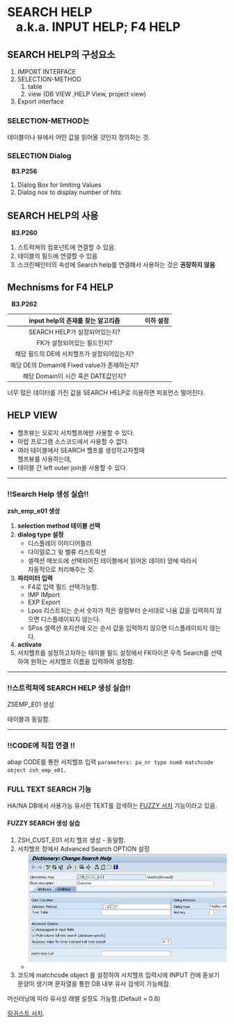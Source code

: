 # SEARCH HELP <br>&nbsp;&nbsp;&nbsp;a.k.a. INPUT HELP; F4 HELP

## SEARCH HELP의 구성요소

1. IMPORT INTERFACE
2. SELECTION-METHOD
    1. table
    2. view (DB VIEW ,HELP View, project view)
3. Export interface

### SELECTION-METHOD는
테이블이나 뷰에서 어떤 값을 읽어올 것인지 정의하는 것.

### SELECTION Dialog
**&nbsp;&nbsp; B3.P256**  

1. Dialog Box for limiting Values
2. Dialog nox to display number of hits

## SEARCH HELP의 사용
**&nbsp;&nbsp; B3.P260**  
1. 스트럭쳐의 컴포넌트에 연결할 수 있음.
2. 테이블의 필드에 연결할 수 있음
2. 스크린페인터의 속성에 Search help를 연결해서 사용하는 것은 **권장하지 않음**

## Mechnisms for F4 HELP
**&nbsp;&nbsp; B3.P262**  

|<b>input help의 존재를 찾는 알고리즘</b>|이하 설정|
|:---:|:---:|
| SEARCH HELP가 설정되어있는지?||
| FK가 설정되어있는 필드인지?||
| 해당 필드의 DE에 서치핼프가 설정되어있는지?||
| 해당 DE의 Domain에 Fixed value가 존재하는지?||
| 해당 Domain이 시간 혹은 DATE값인지?||

너무 많은 데이터를 가진 값을 SEARCH HELP로 이용하면 퍼포먼스 떨어진다.

## HELP VIEW
- 헬프뷰는 오로지 서치헬프에만 사용할 수 있다.
- 아밥 프로그램 소스코드에서 사용할 수 없다.
- 여러 테이블에서 SEARCH 핼프를 생성하고자할때  
    헬프뷰를 사용하는데,  
- 테이블 간 left outer join을 사용할 수 있다.

---


### !!Search Help 생성 실습!!

<b>zsh_emp_e01 생성</b>

1. <b>selection method 테이블 선택</b>
2. <b> dialog type 설정</b>
    - 디스플레이 이미디어틀리
    - 다이얼로그 윗 벨류 리스트릭션
    - 셀렉션 메쏘드에 선택되어진 테이블에서 읽어온 데이터 양에 따라서  
        자동적으로 처리해주는 것.
3. <b>파라미터 입력</b>
    - F4로 입력 필드 선택가능함.
    - IMP IMport
    - EXP Export
    - Lpos 리스트되는 순서
        숫자가 작은 컬럼부터 순서대로 나옴
        값을 입력하지 않으면 디스플레이되지 않는다.
    - SPos 셀렉션 포지션에 오는 순서
        값을 입력하지 않으면 디스플레이되지 않는다.
4. <b>activate</b>
5. 서치핼프를 설정하고자하는 테이블 필드 설정에서 FK아이콘 우측 Search를 선택하여
    원하는 서치핼프 이름을 입력하여 설정함.

---

### !!스트럭쳐에 SEARCH HELP 생성 실습!!  <br>
ZSEMP_E01 생성

테이블과 동일함.

---

### !!CODE에 직접 연결 !!

abap CODE를 통한 서치헬프 입력
`parameters: pa_nr type num8 matchcode object zsh_emp_e01.`

### FULL TEXT SEARCH 기능
HA/NA DB에서 사용가능
유사한 TEXT를 검색하는 <a href = "https://juggernaut.tistory.com/14">FUZZY 서치</a> 기능이라고 있음.

#### FUZZY SEARCH 생성 실습
1. ZSH_CUST_E01 서치 헬프 생성 - 동일함.
2. 서치헬프 창에서 Advanced Search OPTION 설정
    - ![ADVANCED](../screenShot/WEEK3/FUZZY_SEARCH.png)
3. 코드에 matchcode object 를 설정하여 서치헬프 입력시에 
    INPUT 칸에 돋보기 문양이 생기며 문자열을 통한 DB 내부 유사 검색이 가능해짐.

머신러닝에 따라 유사성 래밸 설정도 가능함.(Default = 0.8)

<a href="https://help.sap.com/docs/PRODUCT_ID/691cb949c1034198800afde3e5be6570/cc763b18bb571014b9c2ca94cc5e7da0.html?state=PRODUCTION&version=2.0.02&locale=en-US">링귀스트 서치</a>.